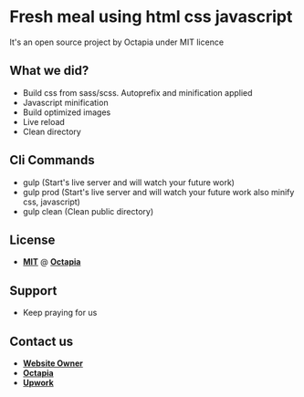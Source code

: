 # Fresh meal using html css javascript 

It's an open source project by Octapia under MIT licence

## What we did?

- Build css from sass/scss. Autoprefix and minification applied
- Javascript minification
- Build optimized images
- Live reload
- Clean directory

## Cli Commands

- gulp (Start's live server and will watch your future work)
- gulp prod (Start's live server and will watch your future work also minify css, javascript)
- gulp clean (Clean public directory)

## License

- **[MIT](http://en.wikipedia.org/wiki/MIT_License)** @ **[Octapia](https://www.facebook.com/octapia.com.bd)**

## Support

- Keep praying for us

## Contact us

- **[Website Owner](https://www.facebook.com/groups/websiteowner)**
- **[Octapia](https://www.facebook.com/octapia.com.bd)**
- **[Upwork](https://www.upwork.com/o/companies/~011335ddde8074293a/)**
